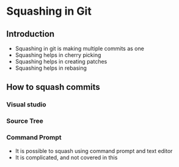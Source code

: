 # Squashing in Git

## Introduction
- Squashing in git is making multiple commits as one
- Squashing helps in cherry picking
- Squashing helps in creating patches
- Squashing helps in rebasing

## How to squash commits

### Visual studio

### Source Tree


### Command Prompt
- It is possible to squash using command prompt and text editor
- It is complicated, and not covered in this

